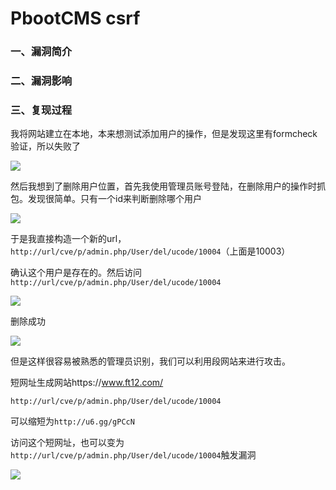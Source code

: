 # PbootCMS csrf

### 一、漏洞简介

### 二、漏洞影响

### 三、复现过程

我将网站建立在本地，本来想测试添加用户的操作，但是发现这里有formcheck验证，所以失败了

![](images/15892011150891.png)


然后我想到了删除用户位置，首先我使用管理员账号登陆，在删除用户的操作时抓包。发现很简单。只有一个id来判断删除哪个用户

![](images/15892011232050.png)


于是我直接构造一个新的url，`http://url/cve/p/admin.php/User/del/ucode/10004`（上面是10003）

确认这个用户是存在的。然后访问`http://url/cve/p/admin.php/User/del/ucode/10004`

![](images/15892011480196.png)


删除成功

![](images/15892011546305.png)


但是这样很容易被熟悉的管理员识别，我们可以利用段网站来进行攻击。

短网址生成网站https://www.ft12.com/

`http://url/cve/p/admin.php/User/del/ucode/10004`

可以缩短为`http://u6.gg/gPCcN`

访问这个短网址，也可以变为`http://url/cve/p/admin.php/User/del/ucode/10004`触发漏洞

![](images/15892011637086.png)


